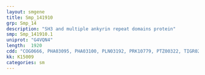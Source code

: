 ```yaml
---
layout: smgene
title: Smp_141910
grp: Smp_14
description: "SH3 and multiple ankyrin repeat domains protein"
smp: Smp_141910.1
uniprot: "G4VQN4"
length:  1920
cdd: "COG0666, PHA03095, PHA03100, PLN03192, PRK10779, PTZ00322, TIGR02037, cd00204, cd00992, cl00117, cl02529, pfam00023, pfam00595, pfam12796, smart00228, smart00248"
kk: K15009
categories: sm
---
```

